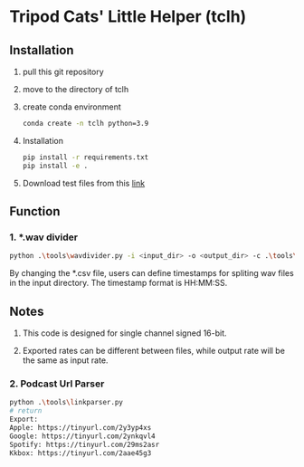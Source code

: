 # Tripod Cats' Little Helper (tclh)

## Installation

1. pull this git repository
2. move to the directory of tclh
3. create conda environment

    ```bash
    conda create -n tclh python=3.9
    ```

4. Installation

    ```bash
    pip install -r requirements.txt
    pip install -e .
    ```

5. Download test files from this [link](https://drive.google.com/drive/folders/1ZK2PGQHYUtQUZYW7GLx3O8Ukr5MvmnHe?usp=sharing)

## Function


### 1. *.wav divider

```bash
python .\tools\wavdivider.py -i <input_dir> -o <output_dir> -c .\tools\split_test.csv
```

By changing the *.csv file, users can define timestamps for spliting wav files in the input directory. The timestamp format is HH:MM:SS.

## Notes

1. This code is designed for single channel signed 16-bit.

2. Exported rates can be different between files, while output rate will be the same as input rate. 

### 2. Podcast Url Parser

```bash
python .\tools\linkparser.py
# return
Export:
Apple: https://tinyurl.com/2y3yp4xs
Google: https://tinyurl.com/2ynkqvl4
Spotify: https://tinyurl.com/29ms2asr
Kkbox: https://tinyurl.com/2aae45g3
```